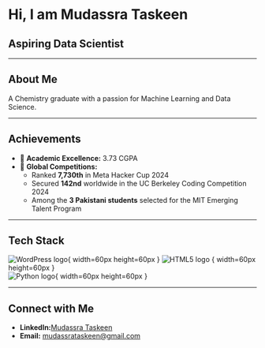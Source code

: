 # Hi, I am Mudassra Taskeen

## Aspiring Data Scientist

---

## About Me

A Chemistry graduate with a passion for Machine Learning and Data Science.

---

## Achievements

- 🥇 **Academic Excellence:** 3.73 CGPA  
- 🌟 **Global Competitions:**  
  - Ranked **7,730th** in Meta Hacker Cup 2024  
  - Secured **142nd** worldwide in the UC Berkeley Coding Competition 2024  
  - Among the **3 Pakistani students** selected for the MIT Emerging Talent Program

---

## Tech Stack

![WordPress logo](
https://cdn.jsdelivr.net/gh/devicons/devicon/icons/wordpress/wordpress-original.svg
){ width=60px height=60px }
![HTML5 logo](https://cdn.jsdelivr.net/gh/devicons/devicon/icons/html5/html5-original.svg)
{ width=60px height=60px }  
![Python logo](
https://cdn.jsdelivr.net/gh/devicons/devicon/icons/python/python-original.svg
){ width=60px height=60px }

---

## Connect with Me

- **LinkedIn:**[Mudassra Taskeen](https://www.linkedin.com/in/mudassra-taskeen)  
- **Email:** [mudassrataskeen@gmail.com](mailto:mudassrataskeen@gmail.com)
